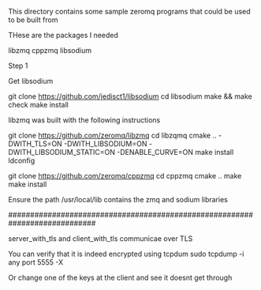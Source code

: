 This directory contains some sample zeromq programs that could be used to be built from

THese are the packages I needed

libzmq
cppzmq
libsodium

Step 1

Get libsodium

git clone https://github.com/jedisct1/libsodium
cd libsodium
make && make check
make install

libzmq was built with the following instructions

git clone https://github.com/zeromq/libzmq
cd libzqmq
cmake .. -DWITH_TLS=ON  -DWITH_LIBSODIUM=ON -DWITH_LIBSODIUM_STATIC=ON -DENABLE_CURVE=ON
make install
ldconfig

git clone https://github.com/zeromq/cppzmq
cd cppzmq
cmake ..
make 
make install

Ensure the path /usr/local/lib contains the zmq and sodium libraries


############################################################################

server_with_tls and client_with_tls communicae over TLS

You can verify that it is indeed encrypted using tcpdum
sudo tcpdump -i any port 5555 -X

Or change one of the keys at the client and see it doesnt get through











